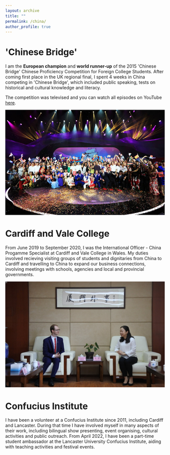 ```yaml
---
layout: archive
title: ""
permalink: /china/
author_profile: true
---
```


# 'Chinese Bridge'
I am the **European champion** and **world runner-up** of the 2015 'Chinese Bridge' Chinese Proficiency Competition for Foreign College Students. After coming first place in the UK regional final, I spent 4 weeks in China competing in 'Chinese Bridge', which included public speaking, tests on historical and cultural knowledge and literacy.

The competition was televised and you can watch all episodes on YouTube [here](https://youtu.be/c7_pgY1ycdQ?list=PLUM8x224JrX9BfLpy8aHVpxijUhHkEEfx&t=785).

<img src="/images/CB2.jpg">

# Cardiff and Vale College
From June 2019 to September 2020, I was the International Officer - China Progamme Specialist at Cardiff and Vale College in Wales. My duties involved recieving visiting groups of students and dignitaries from China to Cardiff and travelling to China to expand our business connections, involving meetings with schools, agencies and local and provincial governments.

<img src="/images/CAVC1.jpg">

# Confucius Institute
I have been a volunteer at a Confucius Institute since 2011, including Cardiff and Lancaster. During that time I have involved myself in many aspects of their work, including bilingual show presenting, event organising, cultural activities and public outreach. From April 2022, I have been a part-time student ambassador at the Lancaster University Confucius Institute, aiding with teaching activities and festival events.

